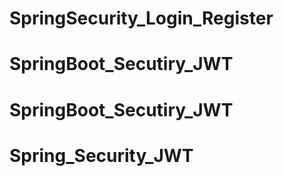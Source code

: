 # SpringSecurity_Login_Register
# SpringBoot_Secutiry_JWT
# SpringBoot_Secutiry_JWT
# Spring_Security_JWT
